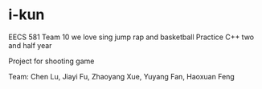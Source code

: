 # i-kun
EECS 581 Team 10
we love sing jump rap and basketball
Practice C++ two and half year
  
 Project for shooting game 

Team: 
Chen Lu, Jiayi Fu, Zhaoyang Xue, Yuyang Fan, Haoxuan Feng
